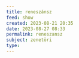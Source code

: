 ```yaml
---
title: reneszánsz
feed: show
created: 2023-08-21 20:35
date: 2023-08-27 08:33
permalink: reneszansz
subject: zenetöri
type: 
---
```

